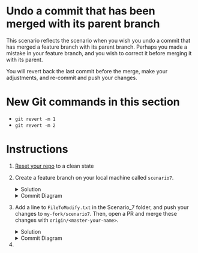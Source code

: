 # Undo a commit that has been merged with its parent branch

This scenario reflects the scenario when you wish you undo a commit that has merged a feature branch with its parent branch. Perhaps you made a mistake in your feature branch, and you wish to correct it before merging it with its parent. 

You will revert back the last commit before the merge, make your adjustments, and re-commit and push your changes. 

# New Git commands in this section
* `git revert -m 1`
* `git revert -m 2`

# Instructions
1. [Reset your repo](https://github.intuit.com/Albertasaurus/git-practice/blob/master/Cleaning.md) to a clean state
1. Create a feature branch on your local machine called `scenario7`.
    <details>
    <summary>Solution</summary>

    ```console
    $ git checkout -b scenario7
    ```
    </details>

    <details>
    <summary>Commit Diagram</summary>

    ```
    Our local repo:
    
          C scenario7
         /
    A---B master-your-name


    Remote my-fork:
    
    <nothing relevent to show>
    

    Remote origin:
    
    A---B master-your-name
    ```
    </details>
1. Add a line to `FileToModify.txt` in the Scenario_7 folder, and push your changes to `my-fork/scenario7`. Then, open a PR and merge these changes with `origin/<master-your-name>`.
    <details>
    <summary>Solution</summary>

    1. Add a line to `FileToModify.txt` so that it looks like:
        ```
        Line 1 
        Line 2
        Line 3 - change #1 
        ```
    1. Stage, commit, and push your changes to `my-fork/scenario7`
        ```console
        $ git stage -A
        $ git commit -m "change #1"
        $ git push -u my-fork scenario7
        ```
    1. Open a Pull Request (PR) on Github to merge changes from `my-fork/scenario7` to `origin/master-<your-name>`.
    </details>

    <details>
    <summary>Commit Diagram</summary>

    ```
    Our local repo:
    
    A---B---C scenario 7 (change #1)


    Remote my-fork:
    
    A---B---C scenario 7 (change #1)
    

    Remote origin:
    
    A---B---C' scenario 7 (change #1)
    ```
    </details>
1. 